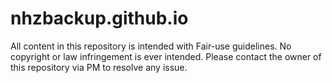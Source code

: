 # nhzbackup.github.io
All content in this repository is intended with Fair-use guidelines. No copyright or law infringement is ever intended. Please contact the owner of this repository via PM to resolve any issue.
